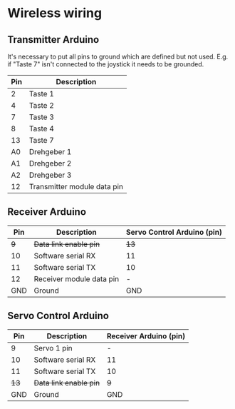 # Wireless wiring

## Transmitter Arduino

It's necessary to put all pins to ground which are defined but not used. E.g. if "Taste 7" isn't connected to the joystick it needs to be grounded.

| Pin | Description |
|---|---|
|2|Taste 1|
|4|Taste 2|
|7|Taste 3|
|8|Taste 4|
|13|Taste 7|
|A0|Drehgeber 1|
|A1|Drehgeber 2|
|A2|Drehgeber 3|
|12|Transmitter module data pin|

## Receiver Arduino

| Pin | Description | Servo Control Arduino (pin) |
|---|---|---|
|~~9~~|~~Data link enable pin~~|~~13~~|
|10|Software serial RX|11|
|11|Software serial TX|10|
|12|Receiver module data pin|-|
|GND|Ground|GND|

## Servo Control Arduino

| Pin | Description | Receiver Arduino (pin) |
|---|---|---|
|9|Servo 1 pin|-|
|10|Software serial RX|11|
|11|Software serial TX|10|
|~~13~~|~~Data link enable pin~~|~~9~~|
|GND|Ground|GND|
